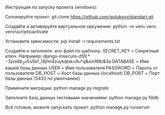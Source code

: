 Инструкция по запуску проекта (windows):

Склонируйте проект:
git clone https://github.com/golubovv/standart.git

Создайте и активируйте виртуальное оркужение:
python -m venv venv
venv\scripts\activate

Установите зависимости:
pip install -r requirements.txt

Создайте и заполните .env файл по шаблону:
SECRET_KEY = Секретный ключ. Например: django-insecure-d5$9*-3ym6b_2u5$s5bf_(6jfm4zuykqtsk+6u*q&sm198/&3a
DATABASE = Имя вашей базы данных
USER = Имя пользователя
PASSWORD = Пароль от пользователя
DB_HOST = Хост базы данных (localhost)
DB_PORT = Порт базы данных (5432 по умолчанию)

Примените миграции:
python manage.py migrate

Заполните базу данных тестовыми значениями:
python manage.py filldb

Всё готовов, можете запускать проект:
python manage.py runserver

